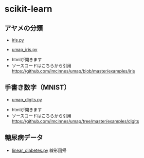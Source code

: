 # scikit-learn


## アヤメの分類

* [iris.py](iris.py)

* [umap_iris.py](umap_iris.py)

 - htmlが開きます
 - ソースコードはこちらから引用　https://github.com/lmcinnes/umap/blob/master/examples/iris

## 手書き数字（MNIST）

* [umap_digits.py](umap_digits.py)

 - htmlが開きます
 - ソースコードはこちらから引用　https://github.com/lmcinnes/umap/tree/master/examples/digits
 
## 糖尿病データ

* [linear_diabetes.py](linear_diabetes.py)  線形回帰

